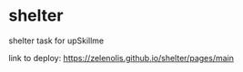 # shelter

shelter task for upSkillme

link to deploy: https://zelenolis.github.io/shelter/pages/main
